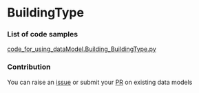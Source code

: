 # BuildingType

### List of code samples 

<!-- 50-List of code -->

<!-- [code entry](link) -->
[code_for_using_dataModel.Building_BuildingType.py](https://github.com/smart-data-models/dataModel.Building/blob/master/BuildingType/code/code_for_using_dataModel.Building_BuildingType.py)


<!-- /50-List of code -->

### Contribution
You can raise an [issue](https://github.com/smart-data-models/dataModel.Building/issues) or submit your [PR](https://github.com/smart-data-models/dataModel.Building/pulls) on existing data models
